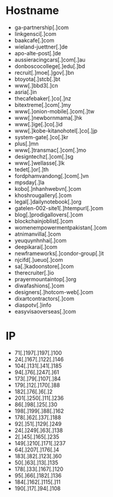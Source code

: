 # Hostname
- ga-partnership[.]com
- linkgensci[.]com
- baakcafe[.]com
- wieland-juettner[.]de
- apo-alte-post[.]de
- aussieracingcars[.]com[.]au
- donboscocollege[.]edu[.]bd
- recruit[.]moe[.]gov[.]bn
- btoyota[.]stcb[.]bt
- www[.]bbd3[.]cn
- asria[.]in
- thecafebaker[.]co[.]nz
- bitextreme[.]com[.]my
- www[.]onion-mobile[.]com[.]tw
- www[.]newbornmama[.]hk
- www[.]ige[.]co[.]id
- www[.]kobe-kitanohotel[.]co[.]jp
- system-gate[.]co[.]kr
- plus[.]mn
- www[.]transmac[.]com[.]mo
- designtechz[.]com[.]sg
- www[.]wellasse[.]lk
- tedet[.]or[.]th
- fordphamvandong[.]com[.]vn
- mpsday[.]la
- kobo[.]nhanhwebvn[.]com
- khoshrougallery[.]com
- legal[.]dailynotebook[.]org
- gatelen-002-site1[.]htempurl[.]com
- blog[.]prodigallovers[.]com
- blockchainjoblist[.]com
- womenempowermentpakistan[.]com
- atnimanvilla[.]com
- yeuquynhnhai[.]com
- deepikarai[.]com
- newframeworks[.]condor-group[.]it
- njcifd[.]ueuo[.]com
- sa[.]kadoonstore[.]com
- therecruiter[.]io
- prayermountaintop[.]org
- diwafashions[.]com
- designers[.]hotcom-web[.]com
- dixartcontractors[.]com
- diaspotv[.]info
- easyvisaoverseas[.]com

# IP
- 71[.]197[.]197[.]100
- 24[.]167[.]122[.]146
- 104[.]131[.]41[.]185
- 94[.]76[.]247[.]61
- 173[.]79[.]107[.]84
- 179[.]12[.]170[.]88
- 182[.]76[.]6[.]2
- 201[.]250[.]11[.]236
- 86[.]98[.]25[.]30
- 198[.]199[.]88[.]162
- 178[.]62[.]37[.]188
- 92[.]51[.]129[.]249
- 24[.]249[.]63[.]138
- 2[.]45[.]165[.]235
- 149[.]210[.]171[.]237
- 64[.]207[.]176[.]4
- 183[.]82[.]123[.]60
- 50[.]63[.]13[.]135
- 178[.]33[.]167[.]120
- 95[.]66[.]182[.]136
- 184[.]162[.]115[.]11
- 190[.]17[.]94[.]108